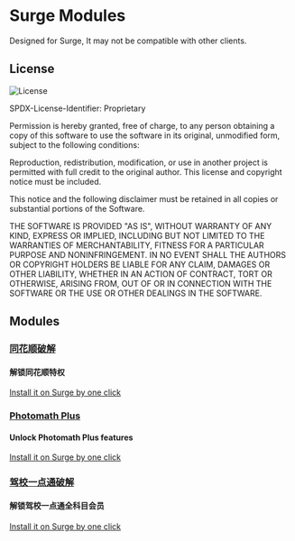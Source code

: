 # Surge Modules

Designed for Surge, It may not be compatible with other clients.

## License

![License](https://img.shields.io/badge/license-Proprietary-blue)

SPDX-License-Identifier: Proprietary

Permission is hereby granted, free of charge, to any person obtaining a copy of this software to use the software in its original, unmodified form, subject to the following conditions:

Reproduction, redistribution, modification, or use in another project is permitted with full credit to the original author. This license and copyright notice must be included.

This notice and the following disclaimer must be retained in all copies or substantial portions of the Software.

THE SOFTWARE IS PROVIDED "AS IS", WITHOUT WARRANTY OF ANY KIND, EXPRESS OR IMPLIED, INCLUDING BUT NOT LIMITED TO THE WARRANTIES OF MERCHANTABILITY, FITNESS FOR A PARTICULAR PURPOSE AND NONINFRINGEMENT. IN NO EVENT SHALL THE AUTHORS OR COPYRIGHT HOLDERS BE LIABLE FOR ANY CLAIM, DAMAGES OR OTHER LIABILITY, WHETHER IN AN ACTION OF CONTRACT, TORT OR OTHERWISE, ARISING FROM, OUT OF OR IN CONNECTION WITH THE SOFTWARE OR THE USE OR OTHER DEALINGS IN THE SOFTWARE.

## Modules

### [同花顺破解](https://raw.githubusercontent.com/blueagler/surge-modules-public/master/ths/module.sgmodule)

#### 解锁同花顺特权

[Install it on Surge by one click](https://intradeus.github.io/http-protocol-redirector?r=surge:///install-module?url=https://raw.githubusercontent.com/blueagler/surge-modules-public/master/ths/module.sgmodule)

### [Photomath Plus](https://raw.githubusercontent.com/blueagler/surge-modules-public/master/photomath/module.sgmodule)

#### Unlock Photomath Plus features

[Install it on Surge by one click](https://intradeus.github.io/http-protocol-redirector?r=surge:///install-module?url=https://raw.githubusercontent.com/blueagler/surge-modules-public/master/photomath/module.sgmodule)

### [驾校一点通破解](https://raw.githubusercontent.com/blueagler/surge-modules-public/master/jxydt/module.sgmodule)

#### 解锁驾校一点通全科目会员

[Install it on Surge by one click](https://intradeus.github.io/http-protocol-redirector?r=surge:///install-module?url=https://raw.githubusercontent.com/blueagler/surge-modules-public/master/jxydt/module.sgmodule)

